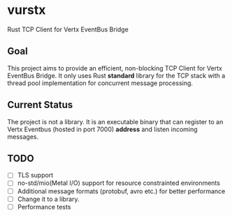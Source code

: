 # vurstx
Rust TCP Client for Vertx EventBus Bridge

## Goal
This project aims to provide an efficient, non-blocking TCP Client for Vertx EventBus Bridge.
It only uses Rust **standard** library for the TCP stack with a thread pool implementation for
concurrent message processing.

## Current Status
The project is not a library. It is an executable binary that can register to an Vertx Eventbus
(hosted in port 7000) **address** and listen incoming messages.

## TODO
- [ ] TLS support
- [ ] no-std/mio(Metal I/O) support for resource constrainted environments
- [ ] Additional message formats (protobuf, avro etc.) for better performance
- [ ] Change it to a library.
- [ ] Performance tests
